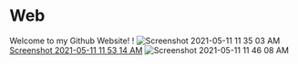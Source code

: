 # Web
Welcome to my Github Website! !
![Screenshot 2021-05-11 11 35 03 AM](https://user-images.githubusercontent.com/84040015/117870830-7c27a480-b251-11eb-88e3-c5ebd04cedc8.png)
[Screenshot 2021-05-11 11 53 14 AM](https://user-images.githubusercontent.com/84040015/117870782-69ad6b00-b251-11eb-8121-25a8e76c88f4.png)
![Screenshot 2021-05-11 11 46 08 AM](https://user-images.githubusercontent.com/84040015/117870804-716d0f80-b251-11eb-896b-122da692b8b1.png)
